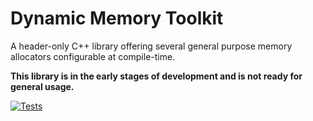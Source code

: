 # Dynamic Memory Toolkit

A header-only C++ library offering several general purpose memory allocators
configurable at compile-time.

__This library is in the early stages of development and is not ready for
general usage.__

[![Tests](https://github.com/yaneury/dynamic-memory-toolkit/actions/workflows/test.yml/badge.svg?branch=main)](https://github.com/yaneury/dynamic-memory-toolkit/actions/workflows/test.yml)
